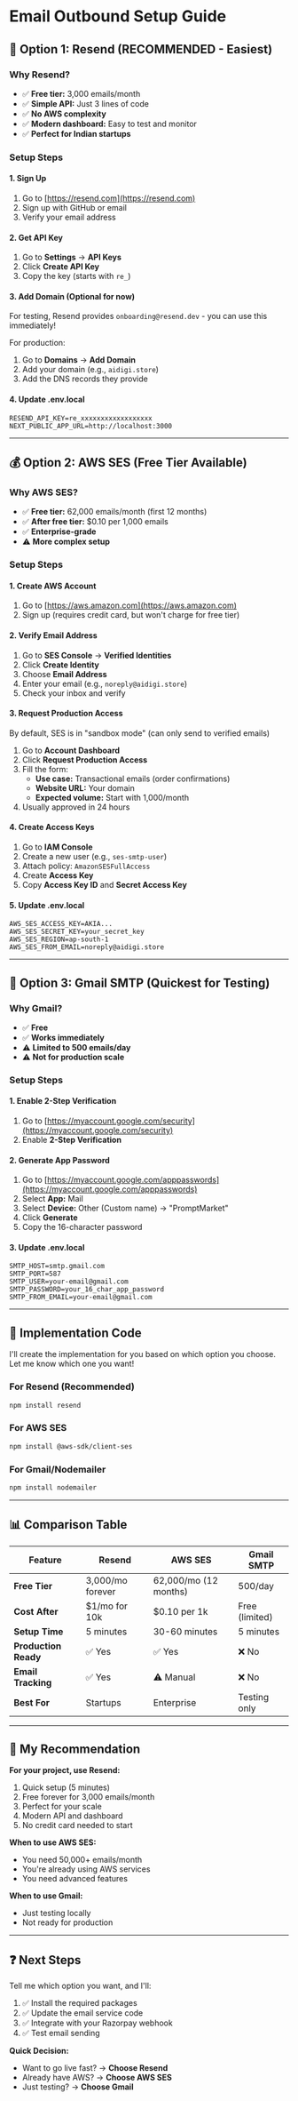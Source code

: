 # Email Outbound Setup Guide

## 🚀 Option 1: Resend (RECOMMENDED - Easiest)

### Why Resend?
- ✅ **Free tier:** 3,000 emails/month
- ✅ **Simple API:** Just 3 lines of code
- ✅ **No AWS complexity**
- ✅ **Modern dashboard:** Easy to test and monitor
- ✅ **Perfect for Indian startups**

### Setup Steps

#### 1. Sign Up
1. Go to [https://resend.com](https://resend.com)
2. Sign up with GitHub or email
3. Verify your email address

#### 2. Get API Key
1. Go to **Settings** → **API Keys**
2. Click **Create API Key**
3. Copy the key (starts with `re_`)

#### 3. Add Domain (Optional for now)
For testing, Resend provides `onboarding@resend.dev` - you can use this immediately!

For production:
1. Go to **Domains** → **Add Domain**
2. Add your domain (e.g., `aidigi.store`)
3. Add the DNS records they provide

#### 4. Update .env.local
```env
RESEND_API_KEY=re_xxxxxxxxxxxxxxxxxx
NEXT_PUBLIC_APP_URL=http://localhost:3000
```

---

## 💰 Option 2: AWS SES (Free Tier Available)

### Why AWS SES?
- ✅ **Free tier:** 62,000 emails/month (first 12 months)
- ✅ **After free tier:** $0.10 per 1,000 emails
- ✅ **Enterprise-grade**
- ⚠️ **More complex setup**

### Setup Steps

#### 1. Create AWS Account
1. Go to [https://aws.amazon.com](https://aws.amazon.com)
2. Sign up (requires credit card, but won't charge for free tier)

#### 2. Verify Email Address
1. Go to **SES Console** → **Verified Identities**
2. Click **Create Identity**
3. Choose **Email Address**
4. Enter your email (e.g., `noreply@aidigi.store`)
5. Check your inbox and verify

#### 3. Request Production Access
By default, SES is in "sandbox mode" (can only send to verified emails)

1. Go to **Account Dashboard**
2. Click **Request Production Access**
3. Fill the form:
   - **Use case:** Transactional emails (order confirmations)
   - **Website URL:** Your domain
   - **Expected volume:** Start with 1,000/month
4. Usually approved in 24 hours

#### 4. Create Access Keys
1. Go to **IAM Console**
2. Create a new user (e.g., `ses-smtp-user`)
3. Attach policy: `AmazonSESFullAccess`
4. Create **Access Key**
5. Copy **Access Key ID** and **Secret Access Key**

#### 5. Update .env.local
```env
AWS_SES_ACCESS_KEY=AKIA...
AWS_SES_SECRET_KEY=your_secret_key
AWS_SES_REGION=ap-south-1
AWS_SES_FROM_EMAIL=noreply@aidigi.store
```

---

## 📧 Option 3: Gmail SMTP (Quickest for Testing)

### Why Gmail?
- ✅ **Free**
- ✅ **Works immediately**
- ⚠️ **Limited to 500 emails/day**
- ⚠️ **Not for production scale**

### Setup Steps

#### 1. Enable 2-Step Verification
1. Go to [https://myaccount.google.com/security](https://myaccount.google.com/security)
2. Enable **2-Step Verification**

#### 2. Generate App Password
1. Go to [https://myaccount.google.com/apppasswords](https://myaccount.google.com/apppasswords)
2. Select **App:** Mail
3. Select **Device:** Other (Custom name) → "PromptMarket"
4. Click **Generate**
5. Copy the 16-character password

#### 3. Update .env.local
```env
SMTP_HOST=smtp.gmail.com
SMTP_PORT=587
SMTP_USER=your-email@gmail.com
SMTP_PASSWORD=your_16_char_app_password
SMTP_FROM_EMAIL=your-email@gmail.com
```

---

## 🔧 Implementation Code

I'll create the implementation for you based on which option you choose. Let me know which one you want!

### For Resend (Recommended)
```bash
npm install resend
```

### For AWS SES
```bash
npm install @aws-sdk/client-ses
```

### For Gmail/Nodemailer
```bash
npm install nodemailer
```

---

## 📊 Comparison Table

| Feature | Resend | AWS SES | Gmail SMTP |
|---------|--------|---------|------------|
| **Free Tier** | 3,000/mo forever | 62,000/mo (12 months) | 500/day |
| **Cost After** | $1/mo for 10k | $0.10 per 1k | Free (limited) |
| **Setup Time** | 5 minutes | 30-60 minutes | 5 minutes |
| **Production Ready** | ✅ Yes | ✅ Yes | ❌ No |
| **Email Tracking** | ✅ Yes | ⚠️ Manual | ❌ No |
| **Best For** | Startups | Enterprise | Testing only |

---

## 🎯 My Recommendation

**For your project, use Resend:**
1. Quick setup (5 minutes)
2. Free forever for 3,000 emails/month
3. Perfect for your scale
4. Modern API and dashboard
5. No credit card needed to start

**When to use AWS SES:**
- You need 50,000+ emails/month
- You're already using AWS services
- You need advanced features

**When to use Gmail:**
- Just testing locally
- Not ready for production

---

## ❓ Next Steps

Tell me which option you want, and I'll:
1. ✅ Install the required packages
2. ✅ Update the email service code
3. ✅ Integrate with your Razorpay webhook
4. ✅ Test email sending

**Quick Decision:**
- Want to go live fast? → **Choose Resend**
- Already have AWS? → **Choose AWS SES**
- Just testing? → **Choose Gmail**
